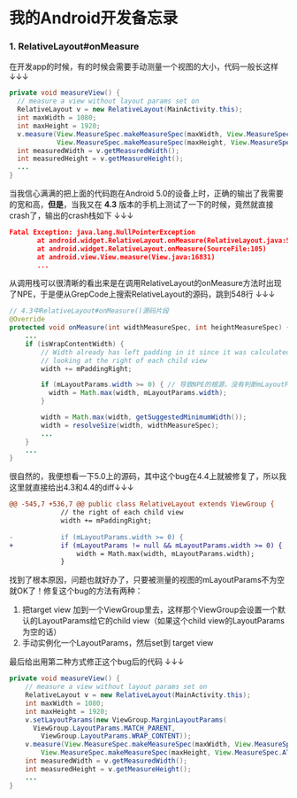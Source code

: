 # 我的Android开发备忘录

### 1. RelativeLayout#onMeasure

在开发app的时候，有的时候会需要手动测量一个视图的大小，代码一般长这样 ↓↓↓ 

```java
private void measureView() {
  // measure a view without layout params set on
  RelativeLayout v = new RelativeLayout(MainActivity.this);
  int maxWidth = 1080; 
  int maxHeight = 1920;
  v.measure(View.MeasureSpec.makeMeasureSpec(maxWidth, View.MeasureSpec.AT_MOST),
            View.MeasureSpec.makeMeasureSpec(maxHeight, View.MeasureSpec.AT_MOST));
  int measuredWidth = v.getMeasuredWidth();
  int measuredHeight = v.getMeasureHeight();
  ...
}
```

当我信心满满的把上面的代码跑在Android 5.0的设备上时，正确的输出了我需要的宽和高，**但是**，当我又在 **4.3** 版本的手机上测试了一下的时候，竟然就直接crash了，输出的crash栈如下 ↓↓↓

```json
Fatal Exception: java.lang.NullPointerException
       at android.widget.RelativeLayout.onMeasure(RelativeLayout.java:548)
       at android.widget.RelativeLayout.onMeasure(SourceFile:105)
       at android.view.View.measure(View.java:16831)
       ...
```

从调用栈可以很清晰的看出来是在调用RelativeLayout的onMeasure方法时出现了NPE，于是便从GrepCode上搜索RelativeLayout的源码，跳到548行  ↓↓↓

```java
// 4.3中RelativeLayout#onMeasure()源码片段
@Override
protected void onMeasure(int widthMeasureSpec, int heightMeasureSpec) {
    ...
    if (isWrapContentWidth) {
        // Width already has left padding in it since it was calculated by
        // looking at the right of each child view
        width += mPaddingRight;

        if (mLayoutParams.width >= 0) { // 导致NPE的根源，没有判断mLayoutParams是否为空
          width = Math.max(width, mLayoutParams.width);
        }

        width = Math.max(width, getSuggestedMinimumWidth());
        width = resolveSize(width, widthMeasureSpec);
        ...
    }
    ...
}
```

很自然的，我便想看一下5.0上的源码，其中这个bug在4.4上就被修复了，所以我这里就直接给出4.3和4.4的diff↓↓↓

```diff
@@ -545,7 +536,7 @@ public class RelativeLayout extends ViewGroup {
             // the right of each child view
             width += mPaddingRight;
 
-            if (mLayoutParams.width >= 0) {
+            if (mLayoutParams != null && mLayoutParams.width >= 0) {
                 width = Math.max(width, mLayoutParams.width);
             }
```



找到了根本原因，问题也就好办了，只要被测量的视图的mLayoutParams不为空就OK了！修复这个bug的方法有两种：   
1. 把target view 加到一个ViewGroup里去，这样那个ViewGroup会设置一个默认的LayoutParams给它的child view（如果这个child view的LayoutParams为空的话）   
2. 手动实例化一个LayoutParams，然后set到 target view      

最后给出用第二种方式修正这个bug后的代码 ↓↓↓ 

```java
private void measureView() {
    // measure a view without layout params set on
    RelativeLayout v = new RelativeLayout(MainActivity.this);
    int maxWidth = 1080; 
    int maxHeight = 1920;
  	v.setLayoutParams(new ViewGroup.MarginLayoutParams(
      ViewGroup.LayoutParams.MATCH_PARENT,
        ViewGroup.LayoutParams.WRAP_CONTENT));
    v.measure(View.MeasureSpec.makeMeasureSpec(maxWidth, View.MeasureSpec.AT_MOST),
        View.MeasureSpec.makeMeasureSpec(maxHeight, View.MeasureSpec.AT_MOST));
   	int measuredWidth = v.getMeasuredWidth();
   	int measuredHeight = v.getMeasureHeight();
   	...
}
```

